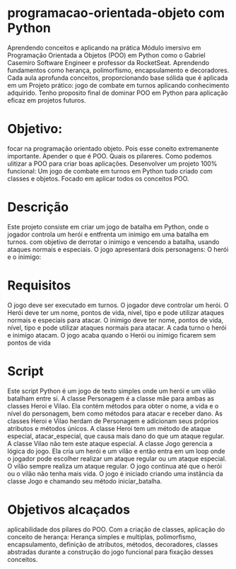 # programacao-orientada-objeto com Python
  Aprendendo conceitos e aplicando na prática
  Módulo imersivo em Programação Orientada a Objetos (POO) em Python como o Gabriel Casemiro Software Engineer e professor da RocketSeat. Aprendendo fundamentos como herança, polimorfismo, encapsulamento e decoradores. Cada aula aprofunda     conceitos, proporcionando base sólida que é aplicada em um Projeto prático: jogo de combate em turnos aplicando conhecimento adquirido. Tenho proposito final de dominar POO em Python para aplicação eficaz em projetos futuros.

# Objetivo:
  focar na programação orientado objeto. Pois esse coneito extremanente importante.
  Apender o que é POO. Quais os pilareres. Como podemos ulitizar a POO para criar boas aplicações.
  Desenvolver um projeto 100% funcional:  Um jogo de combate em turnos em Python tudo criado com classes e objetos. Focado em aplicar todos os conceitos POO.

# Descrição
  Este projeto consiste em criar um jogo de batalha em Python, onde o jogador controla um herói e entfrenta um inimigo em uma batalha em turnos. 
  com objetivo de derrotar o inimigo e vencendo a batalha, usando ataques normais e especiais.
  O jogo apresentará dois personagens: O herói e o inimigo:

# Requisitos
  O jogo deve ser executado em turnos.
  O jogador deve controlar um herói.
  O Herói deve ter um nome, pontos de vida, nível, tipo e pode utilizar ataques normais e especiais para atacar.
  O inimigo deve ter nome, pontos de vida, nível, tipo e pode utilizar ataques normais para atacar.
  A cada turno o herói e inimigo atacam.
  O jogo acaba quando o Herói ou inimigo ficarem sem pontos de vida

# Script
  Este script Python é um jogo de texto simples onde um herói e um vilão batalham entre si.
  A classe Personagem é a classe mãe para ambas as classes Heroi e Vilao. Ela contém métodos para obter o nome, a vida e o nível do personagem, bem como métodos para atacar e receber dano.
  As classes Heroi e Vilao herdam de Personagem e adicionam seus próprios atributos e métodos únicos. 
  A classe Heroi tem um método de ataque especial, atacar_especial, que causa mais dano do que um ataque regular. 
  A classe Vilao não tem este ataque especial.
  A classe Jogo gerencia a lógica do jogo.
  Ela cria um herói e um vilão e então entra em um loop onde o jogador pode escolher realizar um ataque regular ou um ataque especial.
  O vilão sempre realiza um ataque regular.
  O jogo continua até   que o herói ou o vilão não tenha mais vida.
  O jogo é iniciado criando uma instância da classe Jogo e chamando seu método iniciar_batalha.

# Objetivos alcaçados
  aplicabilidade dos pilares do POO. Com a criação de classes, aplicação do conceito de herança:  Herança simples e multiplas, polimorfismo, encapsulamento, definição de atributos, métodos, decoradores, classes abstradas durante a construção do jogo funcional para fixação desses conceitos.  





